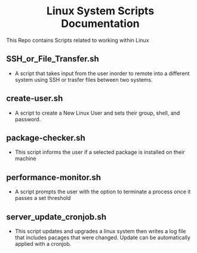<h1 align=center>Linux System Scripts Documentation</h1>
This Repo contains Scripts related to working within Linux

## SSH_or_File_Transfer.sh
- A script that takes input from the user inorder to remote into a different system using SSH or trasfer files between two systems.
## create-user.sh
- A script to create a New Linux User and sets their group, shell, and password.
## package-checker.sh
- This script informs the user if a selected package is installed on their machine
## performance-monitor.sh
- A script prompts the user with the option to terminate a process once it passes a set threshold
## server_update_cronjob.sh
- This script updates and upgrades a linux system then writes a log file that includes pacages that were changed. Update can be automatically applied with a cronjob.
